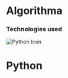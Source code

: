 # Algorithma

### Technologies used

![Python Icon](https://img.icons8.com/color/100/000000/python.png) <h1>Python</h1>

